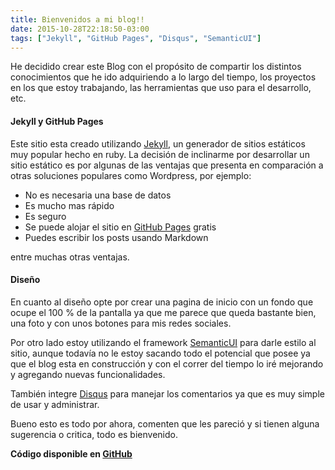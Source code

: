 ```yaml
---
title: Bienvenidos a mi blog!!
date: 2015-10-28T22:18:50-03:00
tags: ["Jekyll", "GitHub Pages", "Disqus", "SemanticUI"]
---
```



He decidido crear este Blog con el propósito de compartir los distintos conocimientos que he ido adquiriendo a lo largo del tiempo, los proyectos en los que estoy trabajando, las herramientas que uso para el desarrollo, etc.

<!--more-->

#### **Jekyll y GitHub Pages**

Este sitio esta creado utilizando [Jekyll](http://jekyllrb.com), un generador de sitios estáticos muy popular hecho en ruby.
La decisión de inclinarme por desarrollar un sitio estático es por algunas de las ventajas que presenta en comparación a otras soluciones populares como Wordpress, por ejemplo:

- No es necesaria una base de datos
- Es mucho mas rápido
- Es seguro
- Se puede alojar el sitio en [GitHub Pages](http://pages.github.com) gratis
- Puedes escribir los posts usando Markdown

entre muchas otras ventajas.

#### **Diseño**

En cuanto al diseño opte por crear una pagina de inicio con un fondo que ocupe el 100 % de la pantalla ya que me parece que queda bastante bien, una foto y con unos botones para mis redes sociales.

Por otro lado estoy utilizando el framework [SemanticUI](http://semantic-ui.com/) para darle estilo al sitio, aunque todavía no le estoy sacando todo el potencial que posee ya que el blog esta en construcción y con el correr del tiempo lo iré mejorando y agregando nuevas funcionalidades.

También integre [Disqus](https://disqus.com/) para manejar los comentarios ya que es muy simple de usar y administrar.

Bueno esto es todo por ahora, comenten que les pareció y si tienen alguna sugerencia o critica, todo es bienvenido.

**Código disponible en [GitHub](https://github.com/MatiasVerdier/matiasverdier.github.io)**

